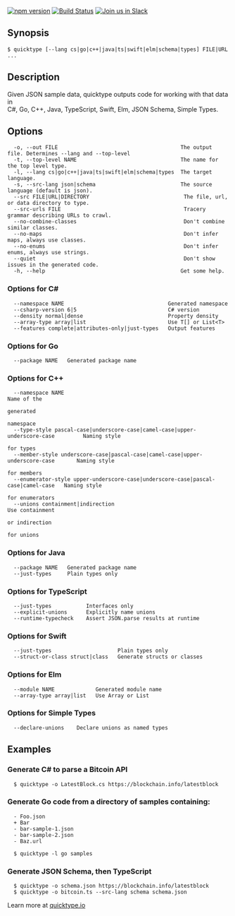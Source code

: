 [![npm version](https://badge.fury.io/js/quicktype.svg)](https://badge.fury.io/js/quicktype)
[![Build Status](https://travis-ci.org/quicktype/quicktype.svg?branch=master)](https://travis-ci.org/quicktype/quicktype)
[![Join us in Slack](http://slack.quicktype.io/badge.svg)](http://slack.quicktype.io/)

## Synopsis

```
$ quicktype [--lang cs|go|c++|java|ts|swift|elm|schema|types] FILE|URL ... 
```

## Description

  Given JSON sample data, quicktype outputs code for working with that data in  
  C#, Go, C++, Java, TypeScript, Swift, Elm, JSON Schema, Simple Types.         

## Options

```
  -o, --out FILE                                       The output file. Determines --lang and --top-level
  -t, --top-level NAME                                 The name for the top level type.            
  -l, --lang cs|go|c++|java|ts|swift|elm|schema|types  The target language.                        
  -s, --src-lang json|schema                           The source language (default is json).      
  --src FILE|URL|DIRECTORY                              The file, url, or data directory to type.   
  --src-urls FILE                                       Tracery grammar describing URLs to crawl.   
  --no-combine-classes                                  Don't combine similar classes.              
  --no-maps                                             Don't infer maps, always use classes.       
  --no-enums                                            Don't infer enums, always use strings.      
  --quiet                                               Don't show issues in the generated code.    
  -h, --help                                           Get some help.                              
```

### Options for C#

```
  --namespace NAME                                 Generated namespace 
  --csharp-version 6|5                             C# version          
  --density normal|dense                           Property density    
  --array-type array|list                          Use T[] or List<T>  
  --features complete|attributes-only|just-types   Output features     
```

### Options for Go

```
  --package NAME   Generated package name 
```

### Options for C++

```
  --namespace NAME                                                                  Name of the     
                                                                                    generated       
                                                                                    namespace       
  --type-style pascal-case|underscore-case|camel-case|upper-underscore-case         Naming style    
                                                                                    for types       
  --member-style underscore-case|pascal-case|camel-case|upper-underscore-case       Naming style    
                                                                                    for members     
  --enumerator-style upper-underscore-case|underscore-case|pascal-case|camel-case   Naming style    
                                                                                    for enumerators 
  --unions containment|indirection                                                  Use containment 
                                                                                    or indirection  
                                                                                    for unions      
```

### Options for Java

```
  --package NAME   Generated package name 
  --just-types     Plain types only       
```

### Options for TypeScript

```
  --just-types           Interfaces only                      
  --explicit-unions      Explicitly name unions               
  --runtime-typecheck    Assert JSON.parse results at runtime 
```

### Options for Swift

```
  --just-types                     Plain types only            
  --struct-or-class struct|class   Generate structs or classes 
```

### Options for Elm

```
  --module NAME             Generated module name 
  --array-type array|list   Use Array or List     
```

### Options for Simple Types

```
  --declare-unions    Declare unions as named types 
```

## Examples

### Generate C# to parse a Bitcoin API
```
  $ quicktype -o LatestBlock.cs https://blockchain.info/latestblock             
```

### Generate Go code from a directory of samples containing:
```
  - Foo.json                                                                    
  + Bar                                                                         
  - bar-sample-1.json                                                           
  - bar-sample-2.json                                                           
  - Baz.url 
```
```
  $ quicktype -l go samples                                                     
```

### Generate JSON Schema, then TypeScript  

```
  $ quicktype -o schema.json https://blockchain.info/latestblock                
  $ quicktype -o bitcoin.ts --src-lang schema schema.json                       
```

Learn more at [quicktype.io](https://quicktype.io)

